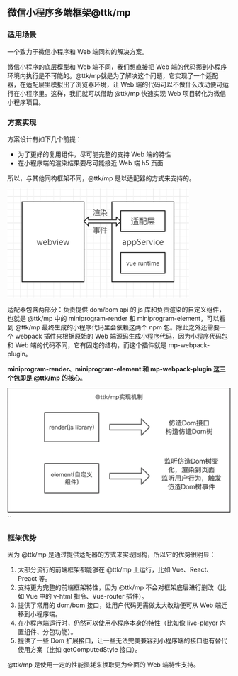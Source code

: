 ## 微信小程序多端框架@ttk/mp

### 适用场景

一个致力于微信小程序和 Web 端同构的解决方案。

微信小程序的底层模型和 Web 端不同，我们想直接把 Web 端的代码挪到小程序环境内执行是不可能的。@ttk/mp就是为了解决这个问题，它实现了一个适配器，在适配层里模拟出了浏览器环境，让 Web 端的代码可以不做什么改动便可运行在小程序里。这样，我们就可以借助 @ttk/mp 快速实现 Web 项目转化为微信小程序项目。



### 方案实现

方案设计有如下几个前提：

- 为了更好的复用组件，尽可能完整的支持 Web 端的特性
- 在小程序端的渲染结果要尽可能接近 Web 端 h5 页面



所以，与其他同构框架不同，@ttk/mp 是以适配器的方式来支持的。

![图片](./docs/images/mp2.png)



适配器包含两部分：负责提供 dom/bom api 的 js 库和负责渲染的自定义组件，也就是 @ttk/mp 中的 miniprogram-render 和 miniprogram-element，可以看到 @ttk/mp 最终生成的小程序代码里会依赖这两个 npm 包。除此之外还需要一个 webpack 插件来根据原始的 Web 端源码生成小程序代码，因为小程序代码包和 Web 端的代码不同，它有固定的结构，而这个插件就是 mp-webpack-plugin。

**miniprogram-render、miniprogram-element 和 mp-webpack-plugin 这三个包即是 @ttk/mp 的核心**。





![图片](./docs/images/mp3.png)``

### **框架优势**

因为 @ttk/mp 是通过提供适配器的方式来实现同构，所以它的优势很明显：



1. 大部分流行的前端框架都能够在 @ttk/mp 上运行，比如 Vue、React、Preact 等。
2. 支持更为完整的前端框架特性，因为 @ttk/mp 不会对框架底层进行删改（比如 Vue 中的 v-html 指令、Vue-router 插件）。
3. 提供了常用的 dom/bom 接口，让用户代码无需做太大改动便可从 Web 端迁移到小程序端。
4. 在小程序端运行时，仍然可以使用小程序本身的特性（比如像 live-player 内置组件、分包功能）。
5. 提供了一些 Dom 扩展接口，让一些无法完美兼容到小程序端的接口也有替代使用方案（比如 getComputedStyle 接口）。



@ttk/mp 是使用一定的性能损耗来换取更为全面的 Web 端特性支持。